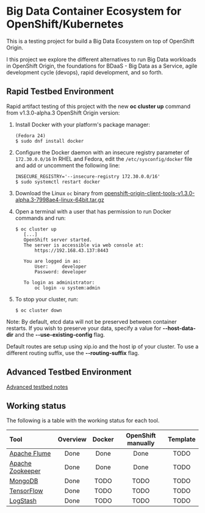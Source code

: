 # Big Data Container Ecosystem for OpenShift/Kubernetes

This is a testing project for build a Big Data Ecosystem on top of OpenShift 
Origin.

I this project we explore the different alternatives to run Big Data workloads
in OpenShift Origin, the foundations for BDaaS - Big Data as a Service, agile
development cycle (devops), rapid development, and so forth.

## Rapid Testbed Environment

Rapid artifact testing of this project with the new **oc cluster up** command 
from v1.3.0-alpha.3 OpenShift Origin version:

1. Install Docker with your platform's package manager:

    ``````
    (Fedora 24)
    $ sudo dnf install docker
    ``````

2. Configure the Docker daemon with an insecure registry parameter of
`172.30.0.0/16` In RHEL and Fedora, edit the `/etc/sysconfig/docker` file and 
add or uncomment the following line:

    ``````
    INSECURE_REGISTRY='--insecure-registry 172.30.0.0/16'
    $ sudo systemctl restart docker
    ``````

3. Download the Linux `oc` binary from
   [openshift-origin-client-tools-v1.3.0-alpha.3-7998ae4-linux-64bit.tar.gz](https://github.com/openshift/origin/releases/download/v1.3.0-alpha.3/openshift-origin-client-tools-v1.3.0-alpha.3-7998ae4-linux-64bit.tar.gz)

4. Open a terminal with a user that has permission to run Docker commands and
   run:

    ``````
    $ oc cluster up
       [...]
       OpenShift server started.
       The server is accessible via web console at:
           https://192.168.43.137:8443

       You are logged in as:
           User:     developer
           Password: developer

       To login as administrator:
           oc login -u system:admin
    ``````

5. To stop your cluster, run:

    ``````
    $ oc cluster down
    ``````

Note: By default, etcd data will not be preserved between container restarts.
If you wish to preserve your data, specify a value for **--host-data-dir** and the
**--use-existing-config** flag.


Default routes are setup using xip.io and the host ip of your cluster. To use a
different routing suffix, use the **--routing-suffix** flag.

## Advanced Testbed Environment

[Advanced testbed notes](testbed/README.md)

## Working status

The following is a table with the working status for each tool.

| Tool | Overview | Docker | OpenShift manually | Template |
| :--  |:--------:|:------:|:------------------:|:--------:|
|[Apache Flume](flume/README.md)| Done | Done | Done | TODO |
|[Apache Zookeeper](zookeeper/README.md)| Done | Done | Done | TODO |
|[MongoDB](mongodb/README.md)| Done | TODO | TODO | TODO |
|[TensorFlow](tensorflow/README.md)| Done | TODO | TODO | TODO |
|[LogStash](logstash/README.md)| Done | TODO | TODO | TODO |



